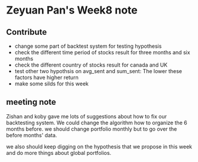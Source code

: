 # Zeyuan Pan's Week8 note
## Contribute
- change some part of backtest system for testing hypothesis
- check the different time period of stocks result for three months and six months
- check the different country of stocks result for canada and UK
- test other two hypothsis on avg_sent and sum_sent: The lower these factors have higher return
- make some silds for this week

## meeting note
Zishan and koby gave me lots of suggestions about how to fix our backtesting system.
We could change the algorithm how to organize the 6 months before. 
we should change portfolio monthly but to go over the before months' data.

we also should keep digging on the hypothesis that we propose in this week and do more things about global portfolios.
